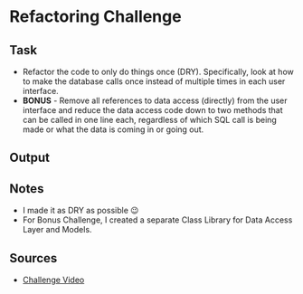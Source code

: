 # Refactoring Challenge

## Task

- Refactor the code to only do things once (DRY). Specifically, look at how to make the database calls once instead of multiple times in each user interface.
- **BONUS** - Remove all references to data access (directly) from the user interface and reduce the data access code down to two methods that can be called in one line each, regardless of which SQL call is being made or what the data is coming in or going out.

## Output

## Notes

- I made it as DRY as possible 😉
- For Bonus Challenge, I created a separate Class Library for Data Access Layer and Models.

## Sources

- [Challenge Video](https://www.youtube.com/watch?v=0OTgq9nFQjI&list=PLLWMQd6PeGY1VcJGocm1wwtFCZUrh2sc9&index=4)
